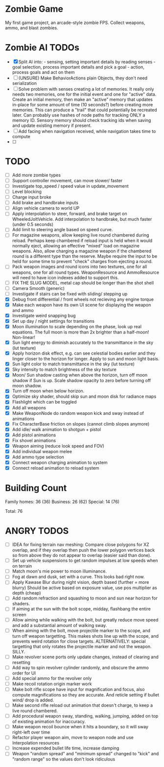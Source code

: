 # Zombie Game

My first game project, an arcade-style zombie FPS. Collect weapons, ammo, and blast zombies.


# Zombie AI TODOs

- [X] Split AI into:
        - sensing, setting important details by reading senses
        - goal selection, process important details and pick a goal
        - action, process goals and act on them
- [ ] (UNSURE) Make BehaviorActions plain Objects, they don't need serialization
- [ ] Solve problem with senses creating a lot of memories. It really only needs
      two memories, one for the initial event and one for "active" data. Create
      an initial memory, then make an "active" memory that updates in-place for
      some amount of time (10 seconds?) before creating more memories. This can
      produce a "trail" that could potentially be recreated later. Can probably
      use hashes of node paths for tracking ONLY a memory ID. Sensory memory should
      check tracking ids when saving and update existing memory if present.
- [ ] Add facing when navigation received, while navigation takes time to compute
- [ ]


# TODO

- [ ] Add more zombie types
- [ ] Support controller movement, can move slower/ faster
- [ ] Investigate top_speed / speed value in update_movement
- [ ] Level blocking
- [ ] Charge input broke
- [ ] Add brake and handbrake inputs
- [ ] Align vehicle camera to world UP
- [ ] Apply interpolation to steer, forward, and brake target on WheeledJoltVehicle.
      Add interpolation to handbrake, but much faster (under 0.5 seconds)
- [ ] Add limit to steering angle based on speed curve.
- [ ] For magazine weapons, allow keeping live round chambered during reload.
      Perhaps keep chambered if reload input is held when it would normally
      eject, allowing an effective "mixed" load on magazine weapons. Also, allow
      charging a magazine weapon if the chambered round is a different type than
      the reserve. Maybe require the input to be held for some time to prevent
      "check" charges from ejecting a round.
- [ ] Pack weapon images and round icons into two textures, one for all weapons,
      one for all round types. WeaponResource and AmmoResource will need to have
      icon indexes added to support this.
- [ ] FIX THE SLUG MODEL, metal cap should be longer than the shot shell
- [ ] Camera Smooth (generic)
- [ ] Investigate if stairs can be fixed with sliding/ stepping up
- [X] Debug front differential / front wheels not recieving any engine torque
- [X] Make each weapon have its own UI scene for displaying the weapon and ammo
- [X] Investigate weird snapping bug
- [X] Set up day / night settings for transitions
- [X] Moon illumination to scale depending on the phase, look up real equations.
      The full moon is more than 2x brighter than a half-moon! Non-linear!
- [X] Sun light energy to diminish accurately to the transmittance in the sky (lut texture)
- [X] Apply horizon disk effect, e.g. can see celestial bodies earlier and they
      linger closer to the horizon for longer. Apply to sun and moon light basis.
- [X] Sun light color to match transmittance in the sky (lut texture)
- [X] Sky intensity to match brightness of the sky texture
- [X] Moon/ Sun shadow casting when above the horizon, turn off moon shadow if
      Sun is up. Scale shadow opacity to zero before turning off moon shadow.
- [X] Turn off moon when below horizon.
- [X] Optimize sky shader, should skip sun and moon disk for radiance maps
- [X] Flashlight which can be toggled
- [X] Add all weapons
- [X] Make WeaponNode do random weapon kick and sway instead of animations
- [X] Fix CharacterBase friction on slopes (cannot climb slopes anymore)
- [X] Add idle/ walk animation to shotgun + pistol
- [X] Add pistol animations
- [X] Fix shovel animations
- [X] Weapon aiming (reduce look speed and FOV)
- [X] Add individual weapon melee
- [X] Add ammo type selection
- [X] Connect weapon charging animation to system
- [X] Connect reload animation to reload system

# Building Count

Family homes: 36  (36)
Business:     26  (62)
Special:      14  (76)

Total:        76


# ANGRY TODOS

- [ ] IDEA for fixing terrain nav meshing: Compare close polygons for XZ overlap,
      and if they overlap then push the lower polygon vertices back so from above
      they do not appear to overlap (easier said than done).
- [ ] Set up vehicle suspensions to get random impulses at low speeds when on
      terrain
- [ ] Match moon's mie power to moon illuminance.
- [ ] Fog at dawn and dusk, set with a curve. This looks bad right now.
- [ ] Apply Kawase Blur during night vision, depth based (further = more blurry)
      Should be active based on exposure value, use pos multiplier as depth (cheap)
- [ ] Add random refraction and squashing to moon and sun near horizon for shaders.
- [ ] If aiming at the sun with the bolt scope, midday, flashbang the entire screen
- [ ] Allow aiming while walking with the bolt, but greatly reduce move speed and
      add a substantial amount of walking sway.
- [ ] When aiming with the bolt, move projectile marker to the scope, and turn off
      weapon targetting. This makes shots line up with the scope, and prevents weird
      rotation for close targets.
      ALTERNATIVELY: special targetting that only rotates the projectile marker
      and not the weapon. SILLY.
- [ ] Make revolver scene ports only update changes, instead of clearing and resetting
- [ ] Add way to spin revolver cylinder randomly, and obscure the ammo order for UI
- [ ] Add special ammo for the revolver only
- [ ] Make recoil rotation origin marker work
- [ ] Make bolt rifle scope have input for magnification and focus, also compute
      magnifications so they are accurate. And reticle setting if bullet wind/ drop is added.
- [ ] Make second rifle reload out animation that doesn't charge, to keep a live
      round chambered.
- [ ] Add procedural weapon sway, standing, walking, jumping, added on top of
      existing animation for inaccuracy.
- [ ] Make weapon recoil bounce when it hits a boundary, so it will sway right-left over time
- [ ] Refactor player weapon aim, move to weapon node and use Interpolation resources
- [ ] Increase expended bullet life time, increase damping
- [ ] Weapon "random spread" and "minimum spread" changed to "kick" and "random range"
      so the values don't look ridiculous

